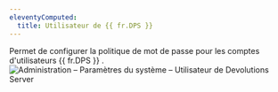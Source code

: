```yaml
---
eleventyComputed:
  title: Utilisateur de {{ fr.DPS }}
---
```

Permet de configurer la politique de mot de passe pour les comptes d&apos;utilisateurs {{ fr.DPS }} .  
![Administration – Paramètres du système – Utilisateur de Devolutions Server](/img/fr/server/ServerOp8082.png) 
